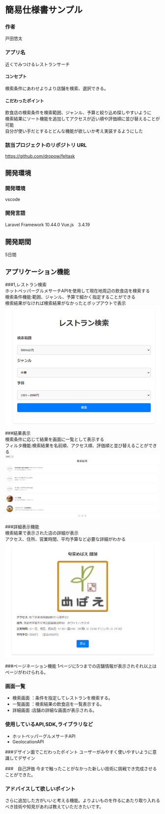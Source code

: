 # 簡易仕様書サンプル

### 作者
戸田悠太
### アプリ名
近くでみつけるレストランサーチ

#### コンセプト
検索条件にあわせよりより店舗を検索、選択できる。

#### こだわったポイント
飲食店の検索条件を検索範囲、ジャンル、予算と絞り込め探しやすいように<br>
検索結果にソート機能を追加してアクセスが近い順や評価順に並び替えることが可能<br>
自分が使い手だとするとどんな機能が欲しいか考え実装するようにした<br>

### 該当プロジェクトのリポジトリ URL
https://github.com/dropow/feltask

## 開発環境
### 開発環境
vscode

### 開発言語
Laravel Framework 10.44.0
Vue.js　3.4.19

## 開発期間
5日間

## アプリケーション機能
###1,レストラン検索<br>
ホットペッパーグルメサーチAPIを使用して現在地周辺の飲食店を検索する<br>
検索条件機能:範囲、ジャンル、予算で細かく指定することができる<br>
検索結果がなければ検索結果がなかったとポップアウトで表示<br>
<img src="./readimg/search.png">

###結果表示<br>
検索条件に応じて結果を画面に一覧として表示する<br>
フィルタ機能:検索結果を名前順、アクセス順、評価順と並び替えることができる<br>
<img src="./readimg/results.png">

###詳細表示機能<br>
検索結果で表示された店の詳細が表示<br>
アクセス、住所、営業時間、平均予算など必要な詳細がわかる<br>
<img src="./readimg/details.png">

###ページネーション機能
1ページに5つまでの店舗情報が表示されそれ以上はページがわけられる。

### 画面一覧
- 検索画面 ：条件を指定してレストランを検索する。
- 一覧画面 ：検索結果の飲食店を一覧表示する。
- 詳細画面 :店舗の詳細な画面が表示される。

### 使用しているAPI,SDK,ライブラリなど
- ホットペッパーグルメサーチAPI
- GeolocationAPI

###デザイン面でこだわったポイント
ユーザーがみやすく使いやすいように意識してデザイン

###　自己評価
今まで触ったことがなかった新しい技術に挑戦でき完成させることができた。

### アドバイスして欲しいポイント
さらに追加した方がいいと考える機能。よりよいものを作るにあたり取り入れるべき技術や知見があれば教えていただきたいです。

